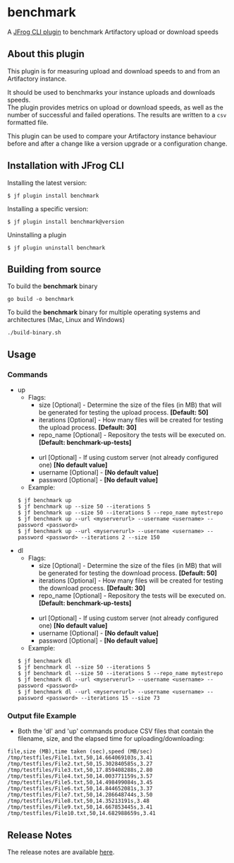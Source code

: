 # benchmark
A [JFrog CLI plugin](https://www.jfrog.com/confluence/display/CLI/JFrog+CLI#JFrogCLI-JFrogCLIPlugins) to benchmark Artifactory upload or download speeds

## About this plugin
This plugin is for measuring upload and download speeds to and from an Artifactory instance.

It should be used to benchmarks your instance uploads and downloads speeds.<br>
The plugin provides metrics on upload or download speeds, as well as the number of successful and failed operations. The results are written to a `csv` formatted file.

This plugin can be used to compare your Artifactory instance behaviour before and after a change like a version upgrade or a configuration change.

## Installation with JFrog CLI
Installing the latest version:

`$ jf plugin install benchmark`

Installing a specific version:

`$ jf plugin install benchmark@version`

Uninstalling a plugin

`$ jf plugin uninstall benchmark`

## Building from source
To build the **benchmark** binary
```shell
go build -o benchmark
```
To build the **benchmark** binary for multiple operating systems and architectures (Mac, Linux and Windows)
```shell
./build-binary.sh
```

## Usage
### Commands
* up
    - Flags:
        - size [Optional] -  Determine the size of the files (in MB) that will be generated for testing the upload process. **[Default: 50]**
        - iterations [Optional] - How many files will be created for testing the upload process. **[Default: 30]**
        - repo_name [Optional] - Repository the tests will be executed on. **[Default: benchmark-up-tests]** <br> <br>
        - url [Optional] - If using custom server (not already configured one) **[No default value]**
        - username [Optional] - **[No default value]**
        - password [Optional] - **[No default value]**
    - Example:
    ```
  $ jf benchmark up
  $ jf benchmark up --size 50 --iterations 5
  $ jf benchmark up --size 50 --iterations 5 --repo_name mytestrepo
  $ jf benchmark up --url <myserverurl> --username <username> --password <password>
  $ jf benchmark up --url <myserverurl> --username <username> --password <password> --iterations 2 --size 150
  ```
* dl
    - Flags:
        - size [Optional] - Determine the size of the files (in MB) that will be generated for testing the download process. **[Default: 50]**
        - iterations [Optional] - How many files will be created for testing the download process. **[Default: 30]**
        - repo_name [Optional] - Repository the tests will be executed on. **[Default: benchmark-up-tests]** <br> <br>
        - url [Optional] - If using custom server (not already configured one) **[No default value]**
        - username [Optional] - **[No default value]**
        - password [Optional] - **[No default value]**
    - Example:
    ```
  $ jf benchmark dl  
  $ jf benchmark dl --size 50 --iterations 5
  $ jf benchmark dl --size 50 --iterations 5 --repo_name mytestrepo
  $ jf benchmark dl --url <myserverurl> --username <username> --password <password>
  $ jf benchmark dl --url <myserverurl> --username <username> --password <password> --iterations 15 --size 73
  ```

### Output file Example
* Both the 'dl' and 'up' commands produce CSV files that contain the filename, size, and the elapsed time for uploading/downloading:
```
file,size (MB),time taken (sec),speed (MB/sec)
/tmp/testfiles/File1.txt,50,14.664069103s,3.41
/tmp/testfiles/File2.txt,50,15.302840585s,3.27
/tmp/testfiles/File3.txt,50,17.859408288s,2.80
/tmp/testfiles/File4.txt,50,14.003771159s,3.57
/tmp/testfiles/File5.txt,50,14.498499084s,3.45
/tmp/testfiles/File6.txt,50,14.844652081s,3.37
/tmp/testfiles/File7.txt,50,14.286648744s,3.50
/tmp/testfiles/File8.txt,50,14.35213191s,3.48
/tmp/testfiles/File9.txt,50,14.667853445s,3.41
/tmp/testfiles/File10.txt,50,14.682988659s,3.41
```


## Release Notes
The release notes are available [here](RELEASE.md).